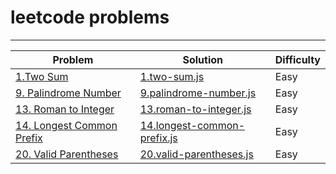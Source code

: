 # leetcode problems

---

| Problem | Solution | Difficulty |
|----------|----------|----------|
| <a href="https://leetcode.com/problems/two-sum/description/">1.Two Sum</a> | <a href="https://github.com/anduarte3/leetcode/blob/main/1.two-sum.js">1.two-sum.js</a> | Easy |
| <a href="https://leetcode.com/problems/palindrome-number/description/">9. Palindrome Number</a> | <a href="https://github.com/anduarte3/leetcode/blob/main/9.palindrome-number.js">9.palindrome-number.js</a> | Easy |
| <a href="https://leetcode.com/problems/roman-to-integer/description/">13. Roman to Integer</a> | <a href="https://github.com/anduarte3/leetcode/blob/main/13.roman-to-integer.js">13.roman-to-integer.js</a> | Easy |
| <a href="https://leetcode.com/problems/longest-common-prefix/description/">14. Longest Common Prefix</a> | <a href="https://github.com/anduarte3/leetcode/blob/main/14.longest-common-prefix.js">14.longest-common-prefix.js</a> | Easy |
| <a href="https://leetcode.com/problems/valid-parentheses/description/">20. Valid Parentheses</a> | <a href="https://github.com/anduarte3/leetcode/blob/main/20.valid-parentheses.js">20.valid-parentheses.js</a> | Easy |
